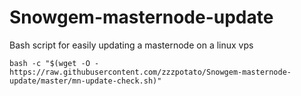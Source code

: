 # Snowgem-masternode-update
Bash script for easily updating a masternode on a linux vps

```
bash -c "$(wget -O - https://raw.githubusercontent.com/zzzpotato/Snowgem-masternode-update/master/mn-update-check.sh)"
```
